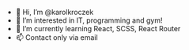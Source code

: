- 👋 Hi, I’m @karolkroczek
- 👀 I’m interested in IT, programming and gym!
- 🌱 I’m currently learning React, SCSS, React Router
- 📫 Contact only via email

<!---
karolkroczek/karolkroczek is a ✨ special ✨ repository because its `README.md` (this file) appears on your GitHub profile.
You can click the Preview link to take a look at your changes.
--->

